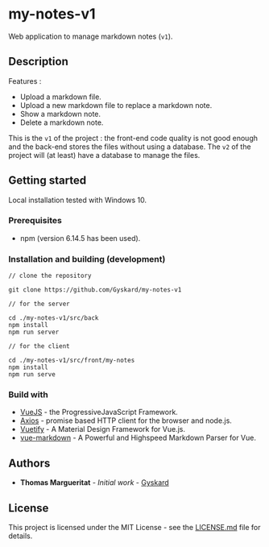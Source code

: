 # my-notes-v1

Web application to manage markdown notes (`v1`).

## Description

Features :

* Upload a markdown file.
* Upload a new markdown file to replace a markdown note.
* Show a markdown note.
* Delete a markdown note.

This is the `v1` of the project : the front-end code quality is not good enough and the back-end stores the files without using a database. The `v2` of the project will (at least) have a database to manage the files.

## Getting started

Local installation tested with Windows 10.

### Prerequisites

* npm (version 6.14.5 has been used).

### Installation and building (development)

```
// clone the repository

git clone https://github.com/Gyskard/my-notes-v1

// for the server

cd ./my-notes-v1/src/back
npm install
npm run server

// for the client

cd ./my-notes-v1/src/front/my-notes
npm install
npm run serve
```

### Build with

* [VueJS](https://vuejs.org/) - the ProgressiveJavaScript Framework.
* [Axios](https://github.com/axios/axios) - promise based HTTP client for the browser and node.js.
* [Vuetify](https://v3.vuejs.org/) - A Material Design Framework for Vue.js.
* [vue-markdown](https://github.com/miaolz123/vue-markdown) - A Powerful and Highspeed Markdown Parser for Vue.

## Authors

* **Thomas Margueritat** - *Initial work* - [Gyskard](https://github.com/Gyskard)

## License

This project is licensed under the MIT License - see the [LICENSE.md](LICENSE) file for details.
